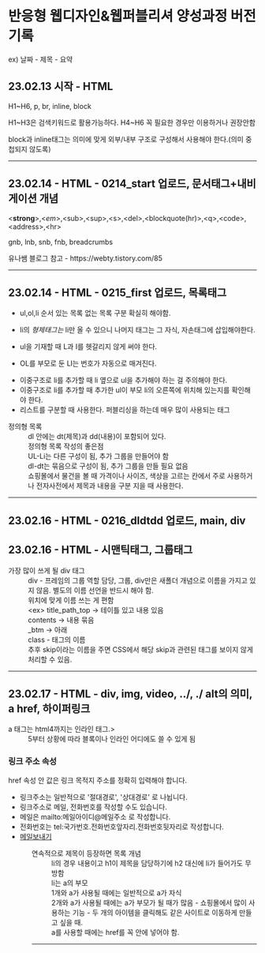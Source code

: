 <h1>반응형 웹디자인&웹퍼블리셔 양성과정 버전기록</h1>
<p>ex) 날짜 - 제목 - 요약</P>
<h2>23.02.13 시작 - HTML</h2>
<p>H1~H6, p, br, inline, block</p>
<p>H1~H3은 검색키워드로 활용가능하다. H4~H6 꼭 필요한 경우만 이용하거나 권장안함</p>
<p>block과 inline태그는 의미에 맞게 외부/내부 구조로 구성해서 사용해야 한다.(의미 중첩되지 않도록)</P>
<hr>
<h2>23.02.14 - HTML - 0214_start 업로드, 문서태그+내비게이션 개념</h2>
  <p>&lt;<strong>strong</strong>&gt;,&lt;<em>em</em>&gt;,&lt;sub&gt;,&lt;sup&gt;,&lt;s&gt;,&lt;del&gt;,&lt;blockquote(hr)&gt;,&lt;q&gt;,&lt;code&gt;, &lt;address&gt;,&lt;hr&gt;</P>
<p>gnb, lnb, snb, fnb, breadcrumbs</p>
<blockquote cite="https://webty.tistory.com/85"></blockquote> 유나쌤 블로그 참고 - https://webty.tistory.com/85
<hr>
<h2>23.02.14 - HTML - 0215_first 업로드, 목록태그</h2>
<ul>
  <li><p>ul,ol,li 순서 있는 목록 없는 목록 구분 확실히 해야함.</p></li>
  <li><p>li의 <em>형제태그는</em> li만 올 수 있으니 나머지 태그는 그 자식, 자손태그에 삽입해야한다.</p></li>
  <li><p>ul을 기재할 때 L과 I를 헷갈리지 않게 써야 한다.</p></li>
  <li><p>OL를 부모로 둔 LI는 번호가 자동으로 매겨진다.</p></li>
  <li> 이중구조로 li를 추가할 때 li 옆으로 ul을 추가해야 하는 걸 주의해야 한다. </li>
  <li> 이중구조로 li를 추가할 때 추가한 ul이 부모 li의 오른쪽에 위치해 있는지를 확인해야 한다. </li>
  <li> 리스트를 구분할 때 사용한다. 퍼블리싱을 하는데 매우 많이 사용되는 태그 </li>
</ul>
<dl>
   <dt>정의형 목록</dt>
      <dd> dl 안에는 dt(제목)과 dd(내용)이 포함되어 있다.</dd>
      <dd> 정의형 목록 작성의 좋은점 </dd>
      <dd>UL-Li는 다른 구성이 됨, 추가 그룹을 만들어야 함</dd>
      <dd>dl-dt는 묶음으로 구성이 됨, 추가 그룹을 만들 필요 없음</dd>
  <dd>쇼핑몰에서 물건을 볼 때 가격이나 사이즈, 색상을 고르는 칸에서 주로 사용하거나 전자사전에서 제목과 내용을 구분 지을 때 사용한다.</dd>
</dl>
<hr>
<h2>23.02.16 - HTML - 0216_dldtdd 업로드, main, div</h2>
<main>
<div class="study">
  <h2>23.02.16 - HTML - 시맨틱태그, 그룹태그 </h2>
  <dl>
    <dt>가장 많이 쓰게 될 div 태그</dt>
    <dd>div - 프레임의 그룹 역할 담당, 그룹, div만은 새폴더 개념으로 이름을 가지고 있지 않음. 별도의 이름 선언을 반드시 해야 함.</dd>
    <dd>위치에 맞게 이름 쓰는 게 편함</dd>
    <dd> &lt;ex&gt; title_path_top → 테이틀 있고 내용 있음</dd>
    <dd>contents → 내용 묶음</dd>
    <dd>_btm → 아래</dd>
    <dd>class - 태그의 이름</dd>
    <dd>추후 skip이라는 이름을 주면 CSS에서 해당 skip과 관련된 태그를 보이지 않게 처리할 수 있음.</dd>
  </dl>
</div>
</main>
<hr>
<h2>23.02.17 - HTML - div, img, video, ../, ./ alt의 의미, a href, 하이퍼링크</h2>
<dl>
  <dt>a 태그는 html4까지는 인라인 태그.></dt>
  <dd>5부터 상황에 따라 블록이나 인라인 어디에도 쓸 수 있게 됨</dd>
<dl>
  <h3><a href=" "> 링크 주소 속성</h3>
    <p>href 속성 안 값은 링크 목적지 주소를 정확히 입력해야 합니다.</p>
    <ul>
      <li>링크주소는 일반적으로 '절대경로', '상대경로' 로 나뉩니다.</li>
      <li>링크주소로 메일, 전화번호를 작성할 수도 있습니다.</li>
      <li>메일은 mailto:메일아이디@메일주소 로 작성합니다.</li>
      <li>전화번호는 tel:국가번호.전화번호앞자리.전화번호뒷자리로 작성합니다.</li>
      <li><a href="mailto:abc@google.com">메일보내기</a></li>
    <ul>
    <dl>
      <dt>연속적으로 제목이 등장하면 목록 개념</dt>
      <dd>li의 경우 내용이고 h1이 제목을 담당하기에 h2 대신에 li가 들어가도 무방함</dd>
      <dd>li는 a의 부모</dd>
      <dd>1개와 a가 사용될 때에는 일반적으로 a가 자식</dd>
      <dd>2개와 a가 사용될 때에는 a가 부모가 될 때가 많음 - 쇼핑몰에서 많이 사용하는 기능 - 두 개의 아이템을 클릭해도 같은 사이트로 이동하게 만들고 싶을 때.</dd>
      <dd>a를 사용할 때에는 href를 꼭 안에 넣어야 함.</dd>
    </dl>
<hr>
